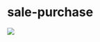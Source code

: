 # sale-purchase
<img src="https://github.com/aman210697/sale-purchase/blob/master/sale-purchase.gif">
